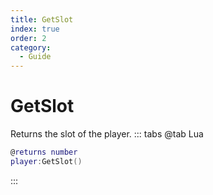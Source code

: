 ```yaml
---
title: GetSlot
index: true
order: 2
category:
  - Guide
---
```


# GetSlot
Returns the slot of the player.
::: tabs
@tab Lua
```lua
@returns number
player:GetSlot()
```

:::